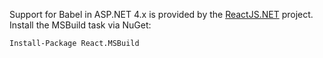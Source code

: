 Support for Babel in ASP.NET 4.x is provided by the [ReactJS.NET](http://reactjs.net/) project. Install the MSBuild task via NuGet:

```
Install-Package React.MSBuild
```
